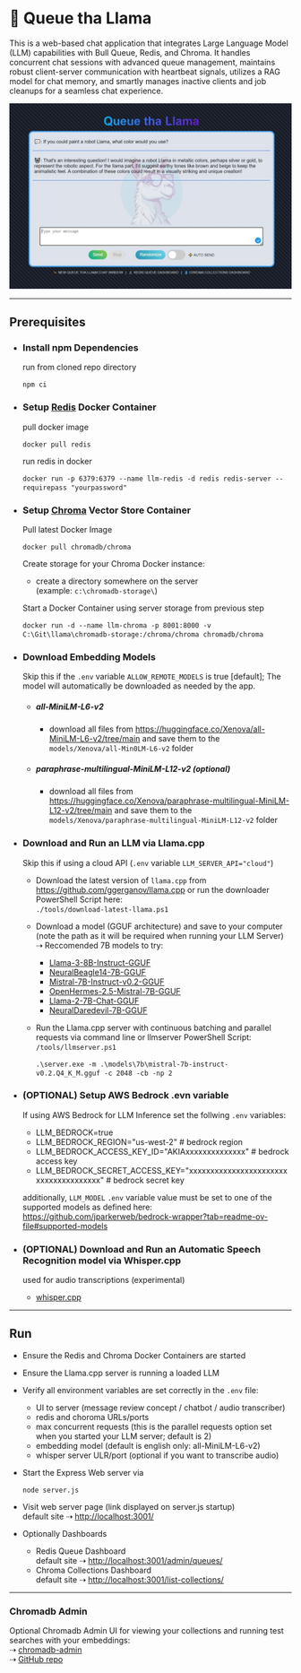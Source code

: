 # 🦙 Queue tha Llama
This is a web-based chat application that integrates Large Language Model (LLM) capabilities with Bull Queue, Redis, and Chroma. It handles concurrent chat sessions with advanced queue management, maintains robust client-server communication with heartbeat signals, utilizes a RAG model for chat memory, and smartly manages inactive clients and job cleanups for a seamless chat experience.

<img src="./docs/chat.jpg" width="800">

---

## Prerequisites

- ### Install npm Dependencies
    run from cloned repo directory
    ```
    npm ci
    ```

- ### Setup [Redis](https://redis.io/) Docker Container  
    pull docker image
    ```
    docker pull redis
    ```
  
    run redis in docker
    ```
    docker run -p 6379:6379 --name llm-redis -d redis redis-server --requirepass "yourpassword" 
    ```

- ### Setup [Chroma](https://www.trychroma.com/) Vector Store Container
  Pull latest Docker Image
  ```
  docker pull chromadb/chroma
  ```

  Create storage for your Chroma Docker instance:
  - create a directory somewhere on the server  
    (example: `c:\chromadb-storage\`)

  Start a Docker Container using server storage from previous step  
  ```
  docker run -d --name llm-chroma -p 8001:8000 -v C:\Git\llama\chromadb-storage:/chroma/chroma chromadb/chroma
  ```

- ### Download Embedding Models  
  Skip this if the `.env` variable `ALLOW_REMOTE_MODELS` is true [default]; The model will automatically be downloaded as needed by the app.
  
  - ##### all-MiniLM-L6-v2
    - download all files from https://huggingface.co/Xenova/all-MiniLM-L6-v2/tree/main and save them to the `models/Xenova/all-Min0LM-L6-v2` folder

  - ##### paraphrase-multilingual-MiniLM-L12-v2 (optional)
    - download all files from https://huggingface.co/Xenova/paraphrase-multilingual-MiniLM-L12-v2/tree/main and save them to the `models/Xenova/paraphrase-multilingual-MiniLM-L12-v2` folder

- ### Download and Run an LLM via Llama.cpp
  Skip this if using a cloud API (`.env` variable `LLM_SERVER_API="cloud"`)

  - Download the latest version of `llama.cpp` from https://github.com/ggerganov/llama.cpp or run the downloader PowerShell Script here:  
    `./tools/download-latest-llama.ps1`
  - Download a model (GGUF architecture) and save to your computer (note the path as it will be required when running your LLM Server)  
    ⇢ Reccomended 7B models to try:
      - [Llama-3-8B-Instruct-GGUF](https://huggingface.co/QuantFactory/Meta-Llama-3-8B-Instruct-GGUF/blob/main/Meta-Llama-3-8B-Instruct.Q4_K_M.gguf)
      - [NeuralBeagle14-7B-GGUF](https://huggingface.co/TheBloke/NeuralBeagle14-7B-GGUF/blob/main/neuralbeagle14-7b.Q4_K_M.gguf)
      - [Mistral-7B-Instruct-v0.2-GGUF](https://huggingface.co/TheBloke/Mistral-7B-Instruct-v0.2-GGUF/blob/main/mistral-7b-instruct-v0.2.Q4_K_M.gguf)
      - [OpenHermes-2.5-Mistral-7B-GGUF](https://huggingface.co/TheBloke/OpenHermes-2.5-Mistral-7B-GGUF/blob/main/openhermes-2.5-mistral-7b.Q4_K_M.gguf)
      - [Llama-2-7B-Chat-GGUF](https://huggingface.co/TheBloke/Llama-2-7B-Chat-GGUF/blob/main/llama-2-7b-chat.Q4_K_M.gguf)
      - [NeuralDaredevil-7B-GGUF](https://huggingface.co/brittlewis12/NeuralDaredevil-7B-GGUF/blob/main/neuraldaredevil-7b.Q4_K_M.gguf)

  - Run the Llama.cpp server with continuous batching and parallel requests via command line or llmserver PowerShell Script:  
    `/tools/llmserver.ps1`
 
    ```
    .\server.exe -m .\models\7b\mistral-7b-instruct-v0.2.Q4_K_M.gguf -c 2048 -cb -np 2
    ```

- ### (OPTIONAL) Setup AWS Bedrock .evn variable
  If using AWS Bedrock for LLM Inference set the follwing `.env` variables:
  - LLM_BEDROCK=true
  - LLM_BEDROCK_REGION="us-west-2"                                         # bedrock region
  - LLM_BEDROCK_ACCESS_KEY_ID="AKIAxxxxxxxxxxxxxx"                         # bedrock access key
  - LLM_BEDROCK_SECRET_ACCESS_KEY="xxxxxxxxxxxxxxxxxxxxxxxxxxxxxxxxxxxxxx" # bedrock secret key

  additionally, `LLM_MODEL` `.env` variable value must be set to one of the supported models as defined here:  
  https://github.com/jparkerweb/bedrock-wrapper?tab=readme-ov-file#supported-models

- ### (OPTIONAL) Download and Run an Automatic Speech Recognition model via Whisper.cpp
  used for audio transcriptions (experimental) 
  - [whisper.cpp](https://github.com/ggerganov/whisper.cpp)

---

## Run

- Ensure the Redis and Chroma Docker Containers are started
- Ensure the Llama.cpp server is running a loaded LLM
- Verify all environment variables are set correctly in the `.env` file:
  - UI to server (message review concept / chatbot / audio transcriber)
  - redis and choroma URLs/ports
  - max concurrent requests (this is the parallel requests option set when you started your LLM server; default is 2)
  - embedding model (default is english only: all-MiniLM-L6-v2)
  - whisper server ULR/port (optional if you want to transcribe audio)
- Start the Express Web server via
    ```
    node server.js
    ```

- Visit web server page (link displayed on server.js startup)  
    default site ⇢ [http://localhost:3001/](http://localhost:3001/)

- Optionally Dashboards  
  - Redis Queue Dashboard  
    default site ⇢ [http://localhost:3001/admin/queues/](http://localhost:3001/admin/queues/)
  - Chroma Collections Dashboard  
    default site ⇢ [http://localhost:3001/list-collections/](http://localhost:3001/list-collections/)
 
 ---

 ### Chromadb Admin
 Optional Chromadb Admin UI for viewing your collections and running test searches with your embeddings:  
 ⇢ [chromadb-admin](https://flanker.github.io/chromadb-admin/)  
 ⇢ [GitHub repo](https://github.com/flanker/chromadb-admin)